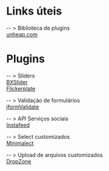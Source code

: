 Links úteis 
===================

-- > Biblioteca de plugins  
[unheap.com](http://unheap.com)  

Plugins
===================

-- > Sliders  
[BXSlider](https://github.com/pandorga-tecnologia/bxslider-4)  
[Flickerplate](https://github.com/pandorga-tecnologia/Flickerplate)  

-- > Validação de formulários  
[jformValidate](https://github.com/pandorga-tecnologia/jformvalidate)  

-- > API Serviços sociais  
[Instafeed](https://github.com/pandorga-tecnologia/instafeed.js)  

-- > Select customizados  
[Minimalect](https://github.com/pandorga-tecnologia/minimalect)  

-- > Upload de arquivos customizados  
[DropZone](https://github.com/pandorga-tecnologia/dropzone)  
